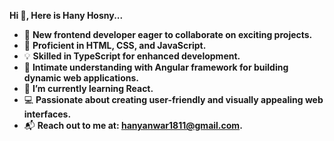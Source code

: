   **Hi 👋, Here is Hany Hosny...**

- 🌟 **New frontend developer eager to collaborate on exciting projects.**
- 📜 **Proficient in HTML, CSS, and JavaScript.**
- 💡 **Skilled in TypeScript for enhanced development.**
- 🚀 **Intimate understanding with Angular framework for building dynamic web applications.**
- 🌱 **I’m currently learning React.**
- 💻 **Passionate about creating user-friendly and visually appealing web interfaces.**
- 📬 **Reach out to me at: hanyanwar1811@gmail.com.**


<!--
**HanyHosny1/HanyHosny1** is a ✨ _special_ ✨ repository because its `README.md` (this file) appears on your GitHub profile.
-->
